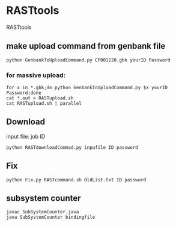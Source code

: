 # RASTtools
RASTtools

## make upload command from genbank file
```
python GenbankToUploadCommand.py CP001220.gbk yourID Password
```
### for massive upload:
```
for x in *.gbk;do python GenbankToUploadCommand.py $x yourID Password;done
cat *.out > RASTupload.sh
cat RASTupload.sh | parallel
```

## Download
input file: job ID
```
python RASTdownloadCommad.py inpufile ID password
```

## Fix
```
python Fix.py RASTcommand.sh OldList.txt ID password
```

## subsystem counter
```
javac SubSystemCounter.java
java SubSystemCounter bindingfile
```
